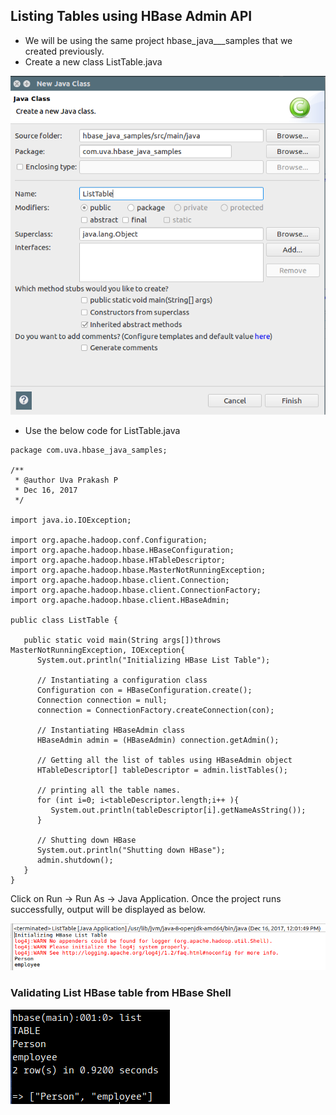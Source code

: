 ## Listing Tables using HBase Admin API

* We will be using the same project hbase\_java\_\_\_samples that we created previously.
* Create a new class ListTable.java

![](/assets/List_Table_Creation.png)

* Use the below code for ListTable.java

```
package com.uva.hbase_java_samples;

/**
 * @author Uva Prakash P
 * Dec 16, 2017
 */

import java.io.IOException;

import org.apache.hadoop.conf.Configuration;
import org.apache.hadoop.hbase.HBaseConfiguration;
import org.apache.hadoop.hbase.HTableDescriptor;
import org.apache.hadoop.hbase.MasterNotRunningException;
import org.apache.hadoop.hbase.client.Connection;
import org.apache.hadoop.hbase.client.ConnectionFactory;
import org.apache.hadoop.hbase.client.HBaseAdmin;

public class ListTable {

   public static void main(String args[])throws MasterNotRunningException, IOException{
      System.out.println("Initializing HBase List Table");

      // Instantiating a configuration class
      Configuration con = HBaseConfiguration.create();
      Connection connection = null;
      connection = ConnectionFactory.createConnection(con);

      // Instantiating HBaseAdmin class
      HBaseAdmin admin = (HBaseAdmin) connection.getAdmin();

      // Getting all the list of tables using HBaseAdmin object
      HTableDescriptor[] tableDescriptor = admin.listTables();

      // printing all the table names.
      for (int i=0; i<tableDescriptor.length;i++ ){
         System.out.println(tableDescriptor[i].getNameAsString());
      }
      
      // Shutting down HBase
      System.out.println("Shutting down HBase");
      admin.shutdown();
   }
}
```

Click on Run -&gt; Run As -&gt; Java Application. Once the project runs successfully, output will be displayed as below.

![](/assets/list_table_eclipse.png)

### Validating List HBase table from HBase Shell

![](/assets/list_table_hbase.png)

